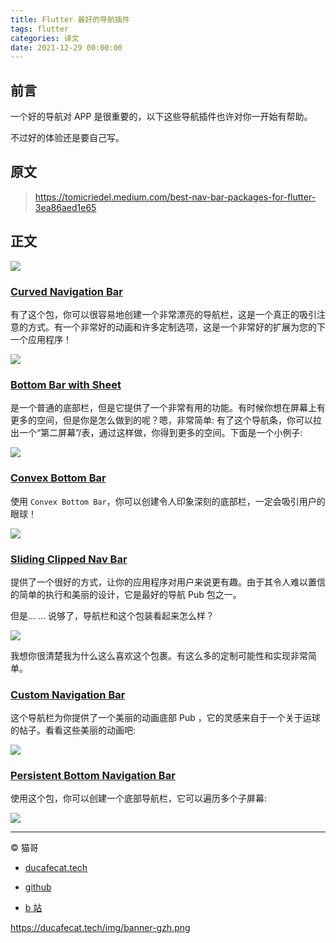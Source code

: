 ```yaml
---
title: Flutter 最好的导航插件
tags: flutter
categories: 译文
date: 2021-12-29 00:00:00
---
```


## 前言

一个好的导航对 APP 是很重要的，以下这些导航插件也许对你一开始有帮助。

不过好的体验还是要自己写。

## 原文

> https://tomicriedel.medium.com/best-nav-bar-packages-for-flutter-3ea86aed1e65

## 正文

![](https://ducafecat.oss-cn-beijing.aliyuncs.com/podcast/8e22dedd8106a57e485ae5affe96247dda429900a007e0843f87587fb681bb9a.png)

### [Curved Navigation Bar ](http://pub.dev/packages/curved_navigation_bar)

有了这个包，你可以很容易地创建一个非常漂亮的导航栏，这是一个真正的吸引注意的方式。有一个非常好的动画和许多定制选项，这是一个非常好的扩展为您的下一个应用程序！

![](https://ducafecat.oss-cn-beijing.aliyuncs.com/podcast/ad16dac8695fdae3ce7a95291ccc02750ba721fa4d8ba2ab74db8dcabb5bb4da.gif)

### [Bottom Bar with Sheet](https://pub.dev/packages/bottom_bar_with_sheet)

是一个普通的底部栏，但是它提供了一个非常有用的功能。有时候你想在屏幕上有更多的空间，但是你是怎么做到的呢？嗯，非常简单: 有了这个导航条，你可以拉出一个“第二屏幕”/表，通过这样做，你得到更多的空间。下面是一个小例子:

![](https://ducafecat.oss-cn-beijing.aliyuncs.com/podcast/e7c5d170b9fdb745d43f497dfda7f78d7c0989f0007003b31003d724e355b3b9.gif)

### [Convex Bottom Bar](http://pub.dev/packages/convex_bottom_bar)

使用 `Convex Bottom Bar`，你可以创建令人印象深刻的底部栏，一定会吸引用户的眼球！

![](https://ducafecat.oss-cn-beijing.aliyuncs.com/podcast/70b255f998c5828b418dedb9385aab3912451d180796072013f222c4b98253ec.gif)

### [Sliding Clipped Nav Bar](https://pub.dev/packages/sliding_clipped_nav_bar)

提供了一个很好的方式，让你的应用程序对用户来说更有趣。由于其令人难以置信的简单的执行和美丽的设计，它是最好的导航 Pub 包之一。

但是... ... 说够了，导航栏和这个包装看起来怎么样？

![](https://ducafecat.oss-cn-beijing.aliyuncs.com/podcast/3d663da1bdcf9f25363409bf3a6961927347a85ba5ce567b8b351f2c55eceb62.gif)

我想你很清楚我为什么这么喜欢这个包裹。有这么多的定制可能性和实现非常简单。

### [Custom Navigation Bar](https://pub.dev/packages/custom_navigation_bar)

这个导航栏为你提供了一个美丽的动画底部 Pub ，它的灵感来自于一个关于运球的帖子。看看这些美丽的动画吧:

![](https://ducafecat.oss-cn-beijing.aliyuncs.com/podcast/359056c49ac50b3d336982d8610d0983d13c363524dea7dcf163b36529b5d4ba.gif)

### [Persistent Bottom Navigation Bar](https://pub.dev/packages/persistent_bottom_nav_bar)

使用这个包，你可以创建一个底部导航栏，它可以遍历多个子屏幕:

![](https://ducafecat.oss-cn-beijing.aliyuncs.com/podcast/629e5b30df5a2f39fe6e8b3902aff7b52b811fe1ab6dbe9792961c309c184288.gif)

---

© 猫哥

- [ducafecat.tech](https://ducafecat.tech/)

- [github](https://github.com/ducafecat)

- [b 站](https://space.bilibili.com/404904528)

https://ducafecat.tech/img/banner-gzh.png
